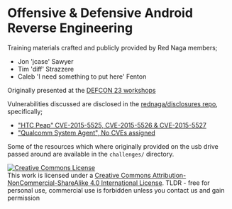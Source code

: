 # Offensive & Defensive Android Reverse Engineering

Training materials crafted and publicly provided by Red Naga members;
 - Jon 'jcase' Sawyer
 - Tim 'diff' Strazzere
 - Caleb 'I need something to put here' Fenton

Originally presented at the [DEFCON 23 workshops](https://www.defcon.org/html/defcon-23/dc-23-workshops-schedule.html#Strazzere)

Vulnerabilities discussed are disclosed in the [rednaga/disclosures repo](https://github.com/rednaga/disclosures), specifically;
 - ["HTC Peap" CVE-2015-5525, CVE-2015-5526 & CVE-2015-5527](https://github.com/rednaga/disclosures/blob/master/HTCPeap.md)
 - ["Qualcomm System Agent", No CVEs assigned](https://github.com/rednaga/disclosures/blob/master/QCOMSysAgent.md)

Some of the resources which where originally provided on the usb drive passed around are available in the `challenges/` directory.

<a rel="license" href="http://creativecommons.org/licenses/by-nc-sa/4.0/"><img alt="Creative Commons License" style="border-width:0" src="https://i.creativecommons.org/l/by-nc-sa/4.0/88x31.png" /></a><br />This work is licensed under a <a rel="license" href="http://creativecommons.org/licenses/by-nc-sa/4.0/">Creative Commons Attribution-NonCommercial-ShareAlike 4.0 International License</a>.
TLDR - free for personal use, commercial use is forbidden unless you contact us and gain permission
